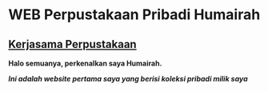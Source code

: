<html>
  <head>
    <title>"Web Humairah"</title>
    <meta cherset="UTF-8>
    <meta name="viewport" content="width=defice-width, initial-scale=1.0"
  </head>
  <body>
    <h1>WEB Perpustakaan Pribadi Humairah</h1>
    <h2><a href="https://www.perpusnas.go.id/">Kerjasama Perpustakaan</a></h2>
    <p><b>Halo semuanya, perkenalkan saya Humairah.</b></p>
    <b><i>Ini adalah website pertama saya yang berisi koleksi pribadi milik saya</i></b>
  </body>
</html>

